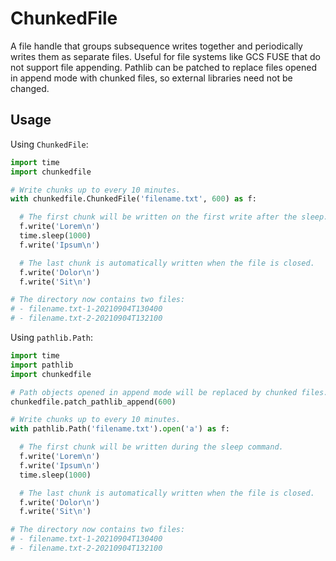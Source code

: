 # ChunkedFile

A file handle that groups subsequence writes together and periodically writes
them as separate files. Useful for file systems like GCS FUSE that do not
support file appending. Pathlib can be patched to replace files opened in
append mode with chunked files, so external libraries need not be changed.

## Usage

Using `ChunkedFile`:

```python
import time
import chunkedfile

# Write chunks up to every 10 minutes.
with chunkedfile.ChunkedFile('filename.txt', 600) as f:

  # The first chunk will be written on the first write after the sleep.
  f.write('Lorem\n')
  time.sleep(1000)
  f.write('Ipsum\n')

  # The last chunk is automatically written when the file is closed.
  f.write('Dolor\n')
  f.write('Sit\n')

# The directory now contains two files:
# - filename.txt-1-20210904T130400
# - filename.txt-2-20210904T132100
```

Using `pathlib.Path`:

```python
import time
import pathlib
import chunkedfile

# Path objects opened in append mode will be replaced by chunked files.
chunkedfile.patch_pathlib_append(600)

# Write chunks up to every 10 minutes.
with pathlib.Path('filename.txt').open('a') as f:

  # The first chunk will be written during the sleep command.
  f.write('Lorem\n')
  f.write('Ipsum\n')
  time.sleep(1000)

  # The last chunk is automatically written when the file is closed.
  f.write('Dolor\n')
  f.write('Sit\n')

# The directory now contains two files:
# - filename.txt-1-20210904T130400
# - filename.txt-2-20210904T132100
```
